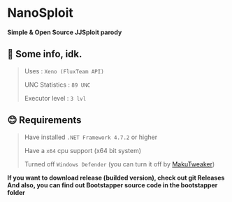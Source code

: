 # NanoSploit
**Simple & Open Source JJSploit parody**

## 🫡 Some info, idk.
> Uses : `Xeno (FluxTeam API)`
> 
> UNC Statistics : `89 UNC`
> 
> Executor level : `3 lvl`

## 😊 Requirements
> Have installed `.NET Framework 4.7.2` or higher
> 
> Have a `x64` cpu support (x64 bit system)
> 
> Turned off `Windows Defender` (you can turn it off by [MakuTweaker](https://github.com/AdderlyMark/adderly.github.io/raw/main/soft/MakuTweaker%20Setup.exe))

**If you want to download release (builded version), check out git Releases**
**And also, you can find out Bootstapper source code in the bootstapper folder**
